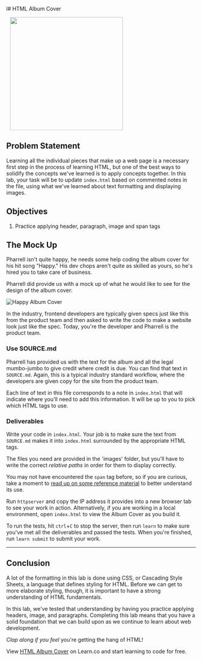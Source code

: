 l# HTML Album Cover

<img src="https://after-school-assets.s3.amazonaws.com/happy.gif" width="300px" hspace="10">

## Problem Statement

Learning all the individual pieces that make up a web page is a necessary first
step in the process of learning HTML, but one of the best ways to solidify the
concepts we've learned is to apply concepts together. In this lab, your task
will be to update `index.html` based on commented notes in the file, using what
we've learned about text formatting and displaying images.

## Objectives

1. Practice applying header, paragraph, image and span tags

## The Mock Up

Pharrell isn't quite happy, he needs some help coding the album cover for his
hit song "Happy." His dev chops aren't quite as skilled as yours, so he's hired
you to take care of business.

Pharrell did provide us with a mock up of what he would like to see for the
design of the album cover:

![Happy Album Cover](https://curriculum-content.s3.amazonaws.com/web-development/html-album-cover/MOCKUP.jpg)

In the industry, frontend developers are typically given specs just like this
from the product team and then asked to write the code to make a website look
just like the spec. Today, you're the developer and Pharrell is the product
team.

### Use SOURCE.md

Pharrell has provided us with the text for the album and all the legal
mumbo-jumbo to give credit where credit is due. You can find that text in
`SOURCE.md`. Again, this is a typical industry standard workflow, where the
developers are given copy for the site from the product team.

Each line of text in this file corresponds to a note in `index.html` that will
indicate where you'll need to add this information. It will be up to you to pick
which HTML tags to use.

### Deliverables

Write your code in `index.html`. Your job is to make sure the text from
`SOURCE.md` makes it into `index.html` surrounded by the appropriate HTML tags.

The files you need are provided in the 'images' folder, but you'll have to
write the correct _relative paths_ in order for them to display correctly.

You may not have encountered the `span` tag before, so if you are curious, take
a moment to [read up on some reference material] to better understand its use.

Run `httpserver` and copy the IP address it provides into a new browser tab to
see your work in action.  Alternatively, if you are working in a local
environment, open `index.html` to view the Album Cover as you build it.

To run the tests, hit `ctrl`+`C` to stop the server, then run `learn` to make
sure you've met all the deliverables and passed the tests. When you're finished,
run `learn submit` to submit your work.

---

## Conclusion

A lot of the formatting in this lab is done using CSS, or Cascading Style
Sheets, a language that defines styling for HTML. Before we can get to more
elaborate styling, though, it is important to have a strong understanding of
HTML fundamentals.

In this lab, we've tested that understanding by having you practice applying
headers, image, and paragraphs. Completing this lab means that you have a solid
foundation that we can build upon as we continue to learn about web development.

_Clap along if you feel_ you're getting the hang of HTML!

<p data-visibility='hidden'>View <a href='https://learn.co/lessons/html-album-cover' title='HTML Album Cover'>HTML Album Cover</a> on Learn.co and start learning to code for free.</p>


[read up on some reference material]: https://www.w3schools.com/tags/tag_span.asp
